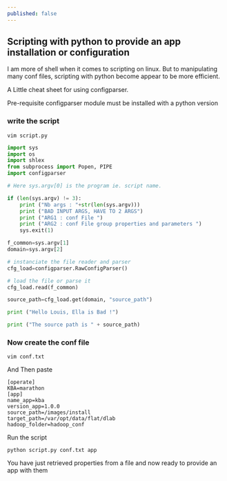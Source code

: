 ```yaml
---
published: false
---
```

## Scripting with python to provide an app installation or configuration

I am more of shell when it comes to scripting on linux. But to manipulating many conf files, scripting with python become appear to be more efficient.

A Little cheat sheet for using configparser.

Pre-requisite
configparser module must be installed with a python version

### write the script

```
vim script.py
```

```python
import sys
import os
import shlex
from subprocess import Popen, PIPE
import configparser

# Here sys.argv[0] is the program ie. script name.

if (len(sys.argv) != 3):
    print ("Nb args : "+str(len(sys.argv)))
    print ("BAD INPUT ARGS, HAVE TO 2 ARGS")
    print ("ARG1 : conf File ")
    print ("ARG2 : conf File group properties and parameters ")
    sys.exit(1)

f_common=sys.argv[1]
domain=sys.argv[2]

# instanciate the file reader and parser
cfg_load=configparser.RawConfigParser()

# load the file or parse it
cfg_load.read(f_common)

source_path=cfg_load.get(domain, "source_path")

print ("Hello Louis, Ella is Bad !")

print ("The source path is " + source_path)
```


### Now  create the conf file

```
vim conf.txt
```

And Then paste

```
[operate]
KBA=marathon
[app]
name_app=kba
version_app=1.0.0
source_path=/images/install
target_path=/var/opt/data/flat/dlab
hadoop_folder=hadoop_conf
```

Run the script

```
python script.py conf.txt app
```

You have just retrieved properties from a file and now ready to provide an app with them

